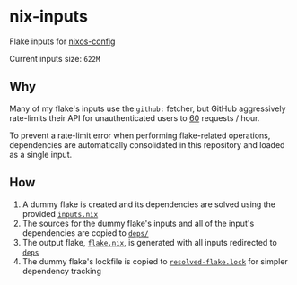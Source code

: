 # nix-inputs

Flake inputs for [nixos-config](https://github.com/MatthewCash/nixos-config)

Current inputs size: <!---size-->`622M`<!---/size-->

## Why

Many of my flake's inputs use the `github:` fetcher, but GitHub aggressively rate-limits their API for unauthenticated users to [60](https://docs.github.com/en/rest/using-the-rest-api/rate-limits-for-the-rest-api?apiVersion=2022-11-28#primary-rate-limit-for-unauthenticated-users) requests / hour.

To prevent a rate-limit error when performing flake-related operations, dependencies are automatically consolidated in this repository and loaded as a single input.

## How

1. A dummy flake is created and its dependencies are solved using the provided [`inputs.nix`](inputs.nix)
2. The sources for the dummy flake's inputs and all of the input's dependencies are copied to [`deps/`](deps)
3. The output flake, [`flake.nix`](flake.nix), is generated with all inputs redirected to [`deps`](deps)
4. The dummy flake's lockfile is copied to [`resolved-flake.lock`](resolved-flake.lock) for simpler dependency tracking
